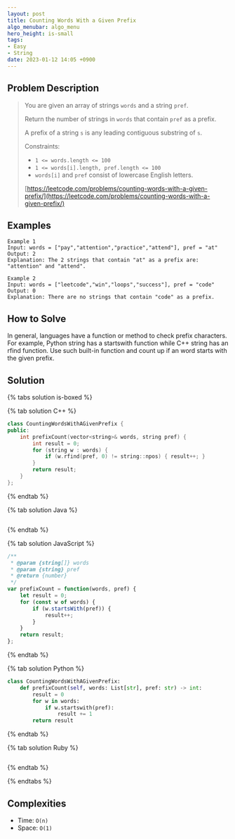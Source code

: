 ```yaml
---
layout: post
title: Counting Words With a Given Prefix
algo_menubar: algo_menu
hero_height: is-small
tags:
- Easy
- String
date: 2023-01-12 14:05 +0900
---
```

## Problem Description
> You are given an array of strings `words` and a string `pref`.
>
> Return the number of strings in `words` that contain `pref` as a prefix.
>
> A prefix of a string `s` is any leading contiguous substring of `s`.
>
> Constraints:
> - `1 <= words.length <= 100`
> - `1 <= words[i].length, pref.length <= 100`
> - `words[i]` and `pref` consist of lowercase English letters.
>
> [https://leetcode.com/problems/counting-words-with-a-given-prefix/](https://leetcode.com/problems/counting-words-with-a-given-prefix/)

## Examples
```
Example 1
Input: words = ["pay","attention","practice","attend"], pref = "at"
Output: 2
Explanation: The 2 strings that contain "at" as a prefix are: "attention" and "attend".
```

```
Example 2
Input: words = ["leetcode","win","loops","success"], pref = "code"
Output: 0
Explanation: There are no strings that contain "code" as a prefix.
```

## How to Solve
In general, languages have a function or method to check prefix characters.
For example, Python string has a startswith function while C++ string has an rfind function.
Use such built-in function and count up if an word starts with the given prefix.

## Solution

{% tabs solution is-boxed %}

{% tab solution C++ %}
```cpp
class CountingWordsWithAGivenPrefix {
public:
    int prefixCount(vector<string>& words, string pref) {
        int result = 0;
        for (string w : words) {
            if (w.rfind(pref, 0) != string::npos) { result++; }
        }
        return result;
    }
};
```
{% endtab %}

{% tab solution Java %}
```java

```
{% endtab %}

{% tab solution JavaScript %}
```js
/**
 * @param {string[]} words
 * @param {string} pref
 * @return {number}
 */
var prefixCount = function(words, pref) {
    let result = 0;
    for (const w of words) {
        if (w.startsWith(pref)) {
            result++;
        }
    }
    return result;
};
```
{% endtab %}

{% tab solution Python %}
```python
class CountingWordsWithAGivenPrefix:
    def prefixCount(self, words: List[str], pref: str) -> int:
        result = 0
        for w in words:
            if w.startswith(pref):
                result += 1
        return result
```
{% endtab %}

{% tab solution Ruby %}
```ruby

```
{% endtab %}

{% endtabs %}



## Complexities
- Time: `O(n)`
- Space: `O(1)`
